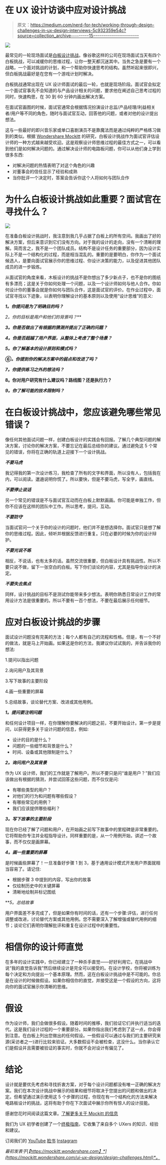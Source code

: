 # 在 UX 设计访谈中应对设计挑战

> 原文：<https://medium.com/nerd-for-tech/working-through-design-challenges-in-ux-design-interviews-5c932359e54c?source=collection_archive---------15----------------------->

![](img/cc29d5bcb6e2e0be2d4a4f301e8c3fb1.png)

最常见的一轮现场面试是[白板设计挑战](https://bit.ly/3cjSew5)。像谷歌这样的公司在现场面试当天有四个白板挑战，可以减缓你的思维过程，让你一整天都沉迷其中。当务之急是要有一个战略，一个面对挑战的计划，和一个帮助你快速思考的结构。虽然听起来很即兴，但白板挑战最好是在您有一个游戏计划时解决。

白板挑战通常出现在 UX 设计师面试的最后一轮，也就是现场阶段。面试官会拟定一个面试官事先不会知道的与产品设计相关的问题，要求他在阐述自己思考过程的同时，快速构思，在 30 到 60 分钟内画出解决方案。

在面试官画图的时候，面试官通常会根据情况扮演设计总监/产品经理/利益相关者/用户等不同的角色，随时与面试官互动，回答他的问题，或者对他的设计提出想法。

这与一些最好的即兴音乐家或单口喜剧演员不是靠魔法而是通过纯粹的严格练习做到的类似。根据 [Wondershare Mockitt](https://bit.ly/3ewCXuz) 的研究，白板设计挑战作为面试官评估设计师的一种方式越来越受欢迎。这是观察设计师思维过程的最佳方式之一，可以看到他们是如何解决问题的。通过解决设计师的电路板问题，你可以从他们身上学到很多东西:

*   对解决问题的热情表明了对这个角色的兴趣
*   对董事会的信任显示了经验和成熟
*   当你批评一个决定时，答案会告诉你这个人将如何与团队合作

# 为什么白板设计挑战如此重要？面试官在寻找什么？

![](img/14fdf35e2ea621b4615f7b46ecc14a00.png)

在准备白板设计挑战时，我注意到我几乎占据了白板上的所有空间。我画出了好的解决方案，但后来意识到它们没有方向。对于我的设计的走向，没有一个清晰的理解。简而言之，我不是一个团队成员。结构不是设计任务的重要部分，因为设计实际上不是一个结构化的过程，而是相当混乱的。重要的是要明白，你作为一个面试候选人，是要向面试官展示你的思维过程、你设计决策的能力，以及促进其他团队成员的进一步锻炼。

从面试官的角度来看，木板设计的挑战不是你想出了多少新点子，也不是你的图纸有多漂亮；这是关于你如何处理一个问题，以及一个设计师如何与他人合作。你如何设计你的董事会就是你如何与团队合作，这是面试官的评价。在作业过程中，面试官寻找以下迹象，以表明你理解设计的基本原则以及使用“设计思维”的意义:

***1。你提问是为了明确目的吗？***

**2*。你的目标是用户和他们的背景吗？***

***3。你是否做出了有根据的猜测并提出了正确的问题？***

***4。你是否超越了用户界面，从整体上考虑了整个场景？***

***5。你了解基本的设计原则和模式吗？***

***⑥。你提到你的解决方案中的弱点和改进了吗？***

***7。你提供练习之外的想法吗？***

**8。你对用户研究有什么建议吗？路线图？还是执行力？**

***9。你了解可能的技术限制吗？***

# 在白板设计挑战中，您应该避免哪些常见错误？

像任何其他面试问题一样，创建白板设计的实践会有回报。了解几个典型问题的解决方案，讨论你的解决方案，不要忘记在最后总结你的建议。通过避免这 5 个常见的错误，你将在正确的轨道上迎接下一个设计挑战。

***不要马虎***

我记得我的第一次设计练习，我检查了所有的文字和界面，所以没有人，包括我在内，可以阅读。邋遢说明你慌了。所以要快，但是不要马虎，写全字，画直线。

***不要停止说话***

另一个常见的错误是不与面试官互动而在白板上默默画画。你可能是单独工作，但你不应该在这样的团队中工作。所以思考，提问，互动。

***不要防守***

当面试官问一个关于你的设计的问题时，他们并不是想选择你。面试官只是想了解你的思维过程。因此，倾听并根据反馈进行重复。只在必要的时候为你的设计辩护。

***不要光说不练***

相反，不说话，也有太多的话。虽然交流很重要，但白板设计具有挑战性。所以不要只说不做，留下一张空白的白板。写下你们谈论的内容，尤其是指导你设计的决定。

***不要失去焦点***

同样，设计挑战的目标不是测试你能带来多少想法。表明你熟悉日常设计工作的常用设计方法是很重要的。所以不要有一百个想法，不要在最后展示任何细节。

# 应对白板设计挑战的步骤

面试设计问题没有完美的方法；每个人都有自己的流程和性格。但是，有一个不好的做法，就是马上开始画。如果这是你的方法，我建议你试试我的，并告诉我你的想法:

1.提问以指出问题

2.询问用户及其背景

3.写下故事的主要阶段

4.画一些重要的屏幕

5.总结故事，谈论替代方案、改进或其他用例。

***1。提问要注明问题***

和任何设计项目一样，在你理解你要解决的问题之前，不要开始设计。第一步是提问，以获得更多关于设计问题的信息，例如:

*   设计的目的是什么？
*   问题的一些细节和背景是什么？
*   时间、设备或其他限制是什么？

***2。询问用户及其背景***

作为 UX 设计师，我们的工作就是了解用户。所以不要只是问“谁是用户？”我们应该做出有根据的猜测，并尝试回答这些问题，而不仅仅是问:

*   有哪些类型的用户？
*   对他们的行为和问题有哪些假设？
*   有哪些常见的用例？
*   我们应该提供哪些福利？

***3。写下故事的主要阶段***

现在你已经了解了问题和用户，在开始画之前写下故事中的里程碑是非常重要的。它将帮助你专注并全程指导设计。同样重要的是，从一个用例开始，讲述一个故事，而不仅仅是画屏幕。

***4。画一些重要的屏幕***

是时候画些屏幕了！一旦准备好步骤 1 到 3，基于通用设计模式开发用户界面就相当容易了。请记住:

*   根据步骤 3 中提到的内容，写出你的故事
*   仅绘制历史中的关键屏幕
*   清晰地绘制并标记图纸

***5。*总结故事**

用户界面差不多完成了，但是如果你有时间的话，还有一个步骤:评估，进行任何调整或改进，讨论替代方案或其他用例。您不需要深入了解增强或替代用例的细节；谈论它们表明你理解批评和重复在设计过程中的重要性。

# 相信你的设计师直觉

在多年的设计实践中，你已经建立了一种杀手直觉——好好利用它。在挑战中说“我的直觉告诉我”然后继续设计是完全可以接受的。在设计学校，你将被训练为每个决定和方向提出一个基本原理。然而，这在白板设计挑战中是不可能的。你总是在设计的时候做假设。如果你相信你的直觉，并接受这是一个假设的方向，这将向你的面试官展示你清晰的思维。

# 假设

作为设计师，我们会做很多假设。随着时间的推移，我们验证它们并执行适当的迭代。这是我们设计过程的一个重要部分。如果你指出我们考虑到了这一点，你会得到注意。在白板上列出您做出的任何假设。一些假设可以通过与我们的主要研究来源(采访者之一)进行比较来验证。大多数假设不会被检查，这没什么。当你承认它们是假设并且需要被验证的事实时，你就不会对设计有偏见了。

# 结论

设计就是要优先考虑和寻找折衷方案，对于每个设计问题都没有唯一正确的解决方案。我们在本次设计挑战中展示的结果和细节将取决于您提出的问题和做出的决定。但希望通过演示使用这 5 个步骤的过程，你现在有一个结构化的方法来解决电路板设计的挑战，这将有助于你在下次面试中展示你所有惊人的设计技能。

感谢您花时间阅读这篇文章。[了解更多关于 Mockitt 的信息](https://bit.ly/3ewCXuz)

我们为 UX 初学者创建了一个[终极指南](https://bit.ly/2OLPPlW)，它收集了来自多个 UXers 的知识、经验和建议。

订阅我们的 [YouTube](https://www.youtube.com/channel/UCESxamaRS8nOGpWYvP1VSqA) [脸书](https://www.facebook.com/mockitt) [Instagram](https://www.instagram.com/wondershare.mockitt/)

*最初发表于*[*【https://mockitt.wondershare.com】*](https://mockitt.wondershare.com/ui-ux-design/design-challenges.html)*。*